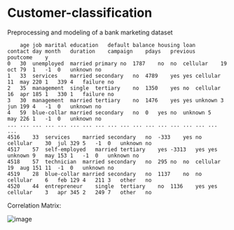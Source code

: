 # Customer-classification
Preprocessing and modeling of a bank marketing dataset 

```
	age	job	marital	education	default	balance	housing	loan	contact	day	month	duration	campaign	pdays	previous	poutcome	y
0	30	unemployed	married	primary	no	1787	no	no	cellular	19	oct	79	1	-1	0	unknown	no
1	33	services	married	secondary	no	4789	yes	yes	cellular	11	may	220	1	339	4	failure	no
2	35	management	single	tertiary	no	1350	yes	no	cellular	16	apr	185	1	330	1	failure	no
3	30	management	married	tertiary	no	1476	yes	yes	unknown	3	jun	199	4	-1	0	unknown	no
4	59	blue-collar	married	secondary	no	0	yes	no	unknown	5	may	226	1	-1	0	unknown	no
...	...	...	...	...	...	...	...	...	...	...	...	...	...	...	...	...	...
4516	33	services	married	secondary	no	-333	yes	no	cellular	30	jul	329	5	-1	0	unknown	no
4517	57	self-employed	married	tertiary	yes	-3313	yes	yes	unknown	9	may	153	1	-1	0	unknown	no
4518	57	technician	married	secondary	no	295	no	no	cellular	19	aug	151	11	-1	0	unknown	no
4519	28	blue-collar	married	secondary	no	1137	no	no	cellular	6	feb	129	4	211	3	other	no
4520	44	entrepreneur	single	tertiary	no	1136	yes	yes	cellular	3	apr	345	2	249	7	other	no
```

Correlation Matrix:

![image](https://user-images.githubusercontent.com/66775006/215153453-9d995ef8-256e-4310-818b-3fa164690961.png)
